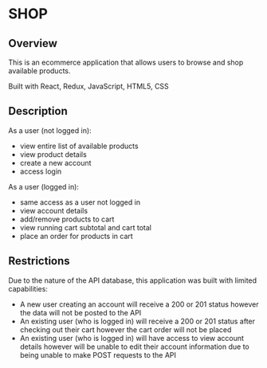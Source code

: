 # SHOP

## Overview

This is an ecommerce application that allows users to browse and shop available products.

Built with React, Redux, JavaScript, HTML5, CSS

## Description

As a user (not logged in):
* view entire list of available products
* view product details
* create a new account
* access login

As a user (logged in):
* same access as a user not logged in
* view account details
* add/remove products to cart
* view running cart subtotal and cart total
* place an order for products in cart

## Restrictions
Due to the nature of the API database, this application was built with limited capabilities:
* A new user creating an account will receive a 200 or 201 status however the data will not be posted to the API
* An existing user (who is logged in) will receive a 200 or 201 status after checking out their cart however the cart order will not be placed
* An existing user (who is logged in) will have access to view account details however will be unable to edit their account information due to being unable to make POST requests to the API